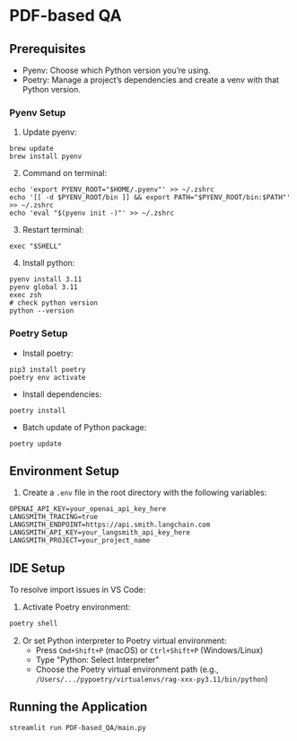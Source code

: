 # PDF-based QA

## Prerequisites

- Pyenv: Choose which Python version you’re using.
- Poetry: Manage a project’s dependencies and create a venv with that Python version.

### Pyenv Setup

1. Update pyenv:

```
brew update
brew install pyenv
```

2. Command on terminal:

```
echo 'export PYENV_ROOT="$HOME/.pyenv"' >> ~/.zshrc
echo '[[ -d $PYENV_ROOT/bin ]] && export PATH="$PYENV_ROOT/bin:$PATH"' >> ~/.zshrc
echo 'eval "$(pyenv init -)"' >> ~/.zshrc
```

3. Restart terminal:

```
exec "$SHELL"
```

4. Install python:

```
pyenv install 3.11
pyenv global 3.11
exec zsh
# check python version
python --version
```

### Poetry Setup

- Install poetry:

```
pip3 install poetry
poetry env activate
```

- Install dependencies:

```
poetry install
```

- Batch update of Python package:

```
poetry update
```

## Environment Setup

1. Create a `.env` file in the root directory with the following variables:

```
OPENAI_API_KEY=your_openai_api_key_here
LANGSMITH_TRACING=true
LANGSMITH_ENDPOINT=https://api.smith.langchain.com
LANGSMITH_API_KEY=your_langsmith_api_key_here
LANGSMITH_PROJECT=your_project_name
```

## IDE Setup

To resolve import issues in VS Code:

1. Activate Poetry environment:

```bash
poetry shell
```

2. Or set Python interpreter to Poetry virtual environment:
   - Press `Cmd+Shift+P` (macOS) or `Ctrl+Shift+P` (Windows/Linux)
   - Type "Python: Select Interpreter"
   - Choose the Poetry virtual environment path (e.g., `/Users/.../pypoetry/virtualenvs/rag-xxx-py3.11/bin/python`)

## Running the Application

```bash
streamlit run PDF-based_QA/main.py
```
